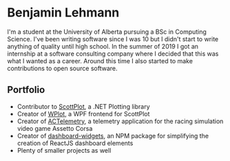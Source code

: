 # Benjamin Lehmann

I'm a student at the University of Alberta pursuing a BSc in Computing Science. I've been writing software since I was 10 but I didn't start to write anything of quality until high school. In the summer of 2019 I got an internship at a software consulting company where I decided that this was what I wanted as a career. Around this time I also started to make contributions to open source software.

## Portfolio

- Contributor to [ScottPlot](https://github.com/swharden/ScottPlot), a .NET Plotting library
- Creator of [WPlot](https://github.com/Benny121221/WPlot), a WPF frontend for ScottPlot
- Creator of [ACTelemetry](https://github.com/Benny121221/AssettoCorsaTelemetryApp), a telemetry application for the racing simulation video game Assetto Corsa
- Creator of [dashboard-widgets](https://github.com/Benny121221/dashboard-widgets), an NPM package for simplifying the creation of ReactJS dashboard elements
- Plenty of smaller projects as well
